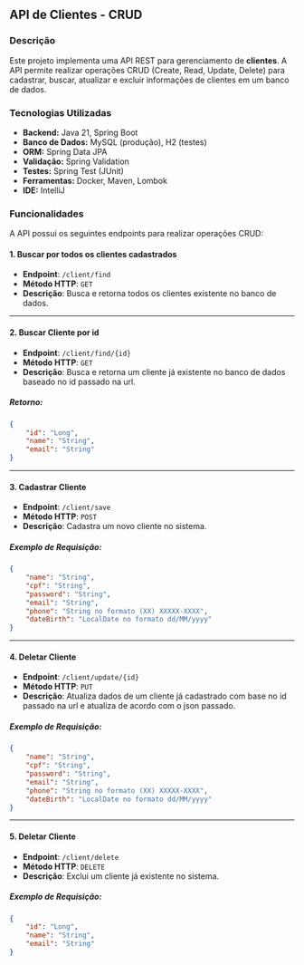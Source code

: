 ## API de Clientes - CRUD

### Descrição

Este projeto implementa uma API REST para gerenciamento de **clientes**. A API permite realizar operações CRUD (Create, Read, Update, Delete) para cadastrar, buscar, atualizar e excluir informações de clientes em um banco de dados.

### Tecnologias Utilizadas

- **Backend:** Java 21, Spring Boot  
- **Banco de Dados:** MySQL (produção), H2 (testes)  
- **ORM:** Spring Data JPA  
- **Validação:** Spring Validation  
- **Testes:** Spring Test (JUnit)  
- **Ferramentas:** Docker, Maven, Lombok  
- **IDE:** IntelliJ  


### Funcionalidades

A API possui os seguintes endpoints para realizar operações CRUD:

#### 1. **Buscar por todos os clientes cadastrados**
- **Endpoint**: `/client/find`
- **Método HTTP**: `GET`
- **Descrição**: Busca e retorna todos os clientes existente no banco de dados.

---

#### 2. **Buscar Cliente por id**
- **Endpoint**: `/client/find/{id}`
- **Método HTTP**: `GET`
- **Descrição**: Busca e retorna um cliente já existente no banco de dados baseado no id passado na url.

##### Retorno:
```json
{
    "id": "Long",
    "name": "String",
    "email": "String"
}

```
---

#### 3. **Cadastrar Cliente**
- **Endpoint**: `/client/save`
- **Método HTTP**: `POST`
- **Descrição**: Cadastra um novo cliente no sistema.

##### Exemplo de Requisição:
```json
{
    "name": "String",
    "cpf": "String",
    "password": "String",
    "email": "String",
    "phone": "String no formato (XX) XXXXX-XXXX",
    "dateBirth": "LocalDate no formato dd/MM/yyyy"
}

```
---

#### 4. **Deletar Cliente**
- **Endpoint**: `/client/update/{id}`
- **Método HTTP**: `PUT`
- **Descrição**: Atualiza dados de um cliente já cadastrado com base no id passado na url e atualiza de acordo com o json passado.

##### Exemplo de Requisição:
```json
{
    "name": "String",
    "cpf": "String",
    "password": "String",
    "email": "String",
    "phone": "String no formato (XX) XXXXX-XXXX",
    "dateBirth": "LocalDate no formato dd/MM/yyyy"
}

```
---

#### 5. **Deletar Cliente**
- **Endpoint**: `/client/delete`
- **Método HTTP**: `DELETE`
- **Descrição**: Exclui um cliente já existente no sistema.

##### Exemplo de Requisição:
```json
{
    "id": "Long",
    "name": "String",
    "email": "String"
}

```

